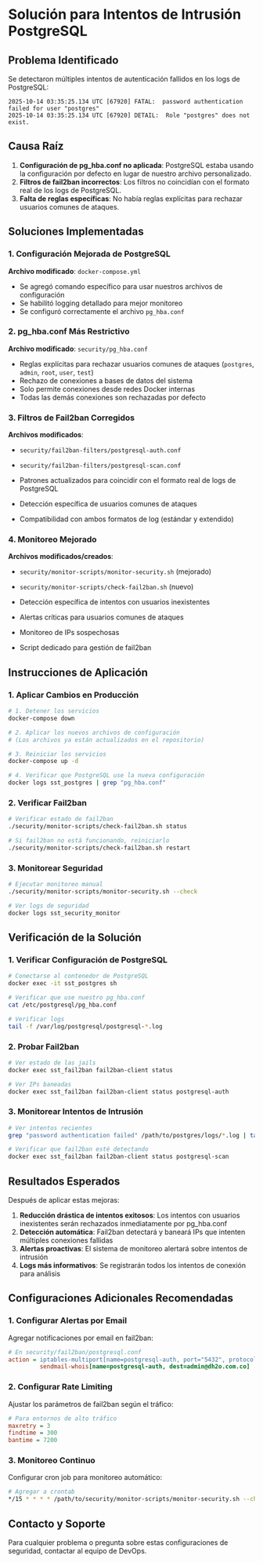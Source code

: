 # Solución para Intentos de Intrusión PostgreSQL

## Problema Identificado

Se detectaron múltiples intentos de autenticación fallidos en los logs de PostgreSQL:

```
2025-10-14 03:35:25.134 UTC [67920] FATAL:  password authentication failed for user "postgres"
2025-10-14 03:35:25.134 UTC [67920] DETAIL:  Role "postgres" does not exist.
```

## Causa Raíz

1. **Configuración de pg_hba.conf no aplicada**: PostgreSQL estaba usando la configuración por defecto en lugar de nuestro archivo personalizado.
2. **Filtros de fail2ban incorrectos**: Los filtros no coincidían con el formato real de los logs de PostgreSQL.
3. **Falta de reglas específicas**: No había reglas explícitas para rechazar usuarios comunes de ataques.

## Soluciones Implementadas

### 1. Configuración Mejorada de PostgreSQL

**Archivo modificado**: `docker-compose.yml`

- Se agregó comando específico para usar nuestros archivos de configuración
- Se habilitó logging detallado para mejor monitoreo
- Se configuró correctamente el archivo `pg_hba.conf`

### 2. pg_hba.conf Más Restrictivo

**Archivo modificado**: `security/pg_hba.conf`

- Reglas explícitas para rechazar usuarios comunes de ataques (`postgres`, `admin`, `root`, `user`, `test`)
- Rechazo de conexiones a bases de datos del sistema
- Solo permite conexiones desde redes Docker internas
- Todas las demás conexiones son rechazadas por defecto

### 3. Filtros de Fail2ban Corregidos

**Archivos modificados**:
- `security/fail2ban-filters/postgresql-auth.conf`
- `security/fail2ban-filters/postgresql-scan.conf`

- Patrones actualizados para coincidir con el formato real de logs de PostgreSQL
- Detección específica de usuarios comunes de ataques
- Compatibilidad con ambos formatos de log (estándar y extendido)

### 4. Monitoreo Mejorado

**Archivos modificados/creados**:
- `security/monitor-scripts/monitor-security.sh` (mejorado)
- `security/monitor-scripts/check-fail2ban.sh` (nuevo)

- Detección específica de intentos con usuarios inexistentes
- Alertas críticas para usuarios comunes de ataques
- Monitoreo de IPs sospechosas
- Script dedicado para gestión de fail2ban

## Instrucciones de Aplicación

### 1. Aplicar Cambios en Producción

```bash
# 1. Detener los servicios
docker-compose down

# 2. Aplicar los nuevos archivos de configuración
# (Los archivos ya están actualizados en el repositorio)

# 3. Reiniciar los servicios
docker-compose up -d

# 4. Verificar que PostgreSQL use la nueva configuración
docker logs sst_postgres | grep "pg_hba.conf"
```

### 2. Verificar Fail2ban

```bash
# Verificar estado de fail2ban
./security/monitor-scripts/check-fail2ban.sh status

# Si fail2ban no está funcionando, reiniciarlo
./security/monitor-scripts/check-fail2ban.sh restart
```

### 3. Monitorear Seguridad

```bash
# Ejecutar monitoreo manual
./security/monitor-scripts/monitor-security.sh --check

# Ver logs de seguridad
docker logs sst_security_monitor
```

## Verificación de la Solución

### 1. Verificar Configuración de PostgreSQL

```bash
# Conectarse al contenedor de PostgreSQL
docker exec -it sst_postgres sh

# Verificar que use nuestro pg_hba.conf
cat /etc/postgresql/pg_hba.conf

# Verificar logs
tail -f /var/log/postgresql/postgresql-*.log
```

### 2. Probar Fail2ban

```bash
# Ver estado de las jails
docker exec sst_fail2ban fail2ban-client status

# Ver IPs baneadas
docker exec sst_fail2ban fail2ban-client status postgresql-auth
```

### 3. Monitorear Intentos de Intrusión

```bash
# Ver intentos recientes
grep "password authentication failed" /path/to/postgres/logs/*.log | tail -20

# Verificar que fail2ban esté detectando
docker exec sst_fail2ban fail2ban-client status postgresql-scan
```

## Resultados Esperados

Después de aplicar estas mejoras:

1. **Reducción drástica de intentos exitosos**: Los intentos con usuarios inexistentes serán rechazados inmediatamente por pg_hba.conf
2. **Detección automática**: Fail2ban detectará y baneará IPs que intenten múltiples conexiones fallidas
3. **Alertas proactivas**: El sistema de monitoreo alertará sobre intentos de intrusión
4. **Logs más informativos**: Se registrarán todos los intentos de conexión para análisis

## Configuraciones Adicionales Recomendadas

### 1. Configurar Alertas por Email

Agregar notificaciones por email en fail2ban:

```ini
# En security/fail2ban/postgresql.conf
action = iptables-multiport[name=postgresql-auth, port="5432", protocol=tcp]
         sendmail-whois[name=postgresql-auth, dest=admin@dh2o.com.co]
```

### 2. Configurar Rate Limiting

Ajustar los parámetros de fail2ban según el tráfico:

```ini
# Para entornos de alto tráfico
maxretry = 3
findtime = 300
bantime = 7200
```

### 3. Monitoreo Continuo

Configurar cron job para monitoreo automático:

```bash
# Agregar a crontab
*/15 * * * * /path/to/security/monitor-scripts/monitor-security.sh --check
```

## Contacto y Soporte

Para cualquier problema o pregunta sobre estas configuraciones de seguridad, contactar al equipo de DevOps.